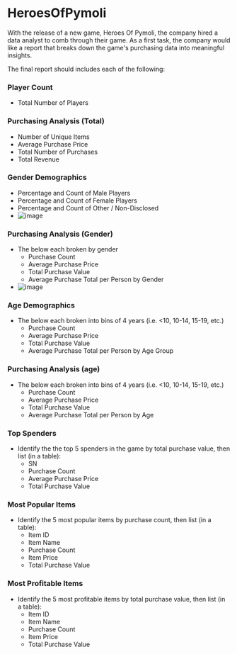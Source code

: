 # HeroesOfPymoli

With the release of a new game, Heroes Of Pymoli, the company hired a data analyst to comb through their game. As a first task, the company would like a report that breaks down the game's purchasing data into meaningful insights.

The final report should includes each of the following:

### Player Count

* Total Number of Players

### Purchasing Analysis (Total)

* Number of Unique Items
* Average Purchase Price
* Total Number of Purchases
* Total Revenue

### Gender Demographics

* Percentage and Count of Male Players
* Percentage and Count of Female Players
* Percentage and Count of Other / Non-Disclosed
* ![image](https://user-images.githubusercontent.com/85084734/154155146-4d1317b5-4cb9-4cfa-b048-129023167169.png)

### Purchasing Analysis (Gender)

* The below each broken by gender
  * Purchase Count
  * Average Purchase Price
  * Total Purchase Value
  * Average Purchase Total per Person by Gender
* ![image](https://user-images.githubusercontent.com/85084734/154155324-262f2c62-f2c0-4730-b4c7-9a970e0e445a.png)

### Age Demographics

* The below each broken into bins of 4 years (i.e. &lt;10, 10-14, 15-19, etc.)
  * Purchase Count
  * Average Purchase Price
  * Total Purchase Value
  * Average Purchase Total per Person by Age Group

### Purchasing Analysis (age)

* The below each broken into bins of 4 years (i.e. &lt;10, 10-14, 15-19, etc.)
  * Purchase Count
  * Average Purchase Price
  * Total Purchase Value
  * Average Purchase Total per Person by Age

### Top Spenders

* Identify the the top 5 spenders in the game by total purchase value, then list (in a table):
  * SN
  * Purchase Count
  * Average Purchase Price
  * Total Purchase Value

### Most Popular Items

* Identify the 5 most popular items by purchase count, then list (in a table):
  * Item ID
  * Item Name
  * Purchase Count
  * Item Price
  * Total Purchase Value

### Most Profitable Items

* Identify the 5 most profitable items by total purchase value, then list (in a table):
  * Item ID
  * Item Name
  * Purchase Count
  * Item Price
  * Total Purchase Value




